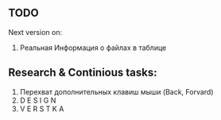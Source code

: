 ## TODO 

Next version on:
1. Реальная Информация о файлах в таблице

## Research & Continious tasks:

1. Перехват дополнительных клавиш мыши (Back, Forvard)
2. D E S I G N
3. V E R S T K A
